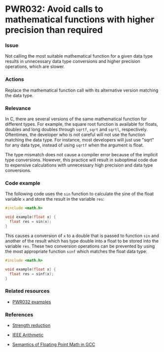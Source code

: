 # PWR032: Avoid calls to mathematical functions with higher precision than required

### Issue

Not calling the most suitable mathematical function for a given data type
results in unnecessary data type conversions and higher precision operations,
which are slower.

### Actions

Replace the mathematical function call with its alternative version matching the
data type.

### Relevance

In C, there are several versions of the same mathematical function for different
types. For example, the square root function is available for floats, doubles
and long doubles through `sqrtf`, `sqrt` and `sqrtl`, respectively. Oftentimes,
the developer who is not careful will not use the function matching the data
type. For instance, most developers will just use "sqrt" for any data type,
instead of using `sqrtf` when the argument is float.

The type mismatch does not cause a compiler error because of the implicit type
conversions. However, this practice will result in suboptimal code due to
expensive calculations with unnecessary high precision and data type
conversions.

### Code example

The following code uses the `sin` function to calculate the sine of the float
variable `x` and store the result in the variable `res`:

```c
#include <math.h>

void example(float x) {
  float res = sin(x);
}
```

This causes a conversion of `x` to a double that is passed to function `sin` and
another of the result which has type double into a float to be stored into the
variable `res`. These two conversion operations can be prevented by using the
most appropriate function `sinf` which matches the float data type:

```c
#include <math.h>

void example(float x) {
  float res = sinf(x);
}
```

### Related resources

* [PWR032 examples](../PWR032/)

### References

* [Strength reduction](../../Glossary/Strength-reduction.md)

* [IEEE Arithmetic](https://docs.oracle.com/cd/E19957-01/806-3568/ncg_math.html#:~:text=IEEE%20754%20specifies%20exactly%20the,defined%20by%20the%20IEEE%20standard)

* [Semantics of Floating Point Math in GCC](https://gcc.gnu.org/wiki/FloatingPointMath)

